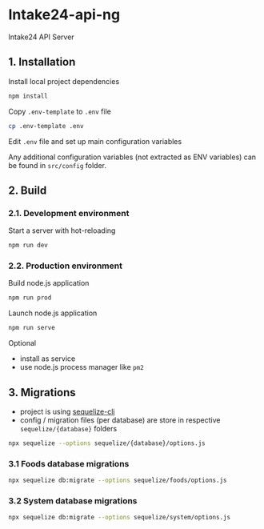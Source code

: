 # Intake24-api-ng

Intake24 API Server

## 1. Installation

Install local project dependencies

```sh
npm install
```

Copy `.env-template` to `.env` file

```sh
cp .env-template .env
```

Edit `.env` file and set up main configuration variables

Any additional configuration variables (not extracted as ENV variables) can be found in `src/config` folder.

## 2. Build

### 2.1. Development environment

Start a server with hot-reloading

```sh
npm run dev
```

### 2.2. Production environment

Build node.js application

```sh
npm run prod
```

Launch node.js application

```sh
npm run serve
```

Optional

- install as service
- use node.js process manager like `pm2`

## 3. Migrations

- project is using [sequelize-cli](https://github.com/sequelize/cli)
- config / migration files (per database) are store in respective `sequelize/{database}` folders

```sh
npx sequelize --options sequelize/{database}/options.js
```

### 3.1 Foods database migrations 
```sh
npx sequelize db:migrate --options sequelize/foods/options.js
```

### 3.2 System database migrations 
```sh
npx sequelize db:migrate --options sequelize/system/options.js
```
